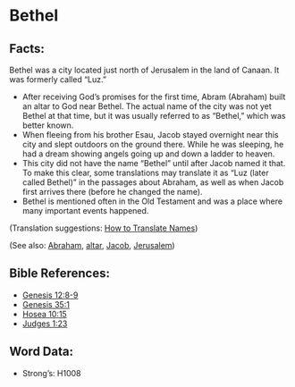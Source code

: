 # Bethel

## Facts:

Bethel was a city located just north of Jerusalem in the land of Canaan. It was formerly called “Luz.”

* After receiving God’s promises for the first time, Abram (Abraham) built an altar to God near Bethel. The actual name of the city was not yet Bethel at that time, but it was usually referred to as “Bethel,” which was better known.
* When fleeing from his brother Esau, Jacob stayed overnight near this city and slept outdoors on the ground there. While he was sleeping, he had a dream showing angels going up and down a ladder to heaven.
* This city did not have the name “Bethel” until after Jacob named it that. To make this clear, some translations may translate it as “Luz (later called Bethel)” in the passages about Abraham, as well as when Jacob first arrives there (before he changed the name).
* Bethel is mentioned often in the Old Testament and was a place where many important events happened.

(Translation suggestions: [How to Translate Names](rc://en/ta/man/translate/translate-names))

(See also: [Abraham](../names/abraham.md), [altar](../kt/altar.md), [Jacob](../names/jacob.md), [Jerusalem](../names/jerusalem.md))

## Bible References:

* [Genesis 12:8-9](rc://en/tn/help/gen/12/08)
* [Genesis 35:1](rc://en/tn/help/gen/35/01)
* [Hosea 10:15](rc://en/tn/help/hos/10/15)
* [Judges 1:23](rc://en/tn/help/jdg/01/23)

## Word Data:

* Strong’s: H1008
